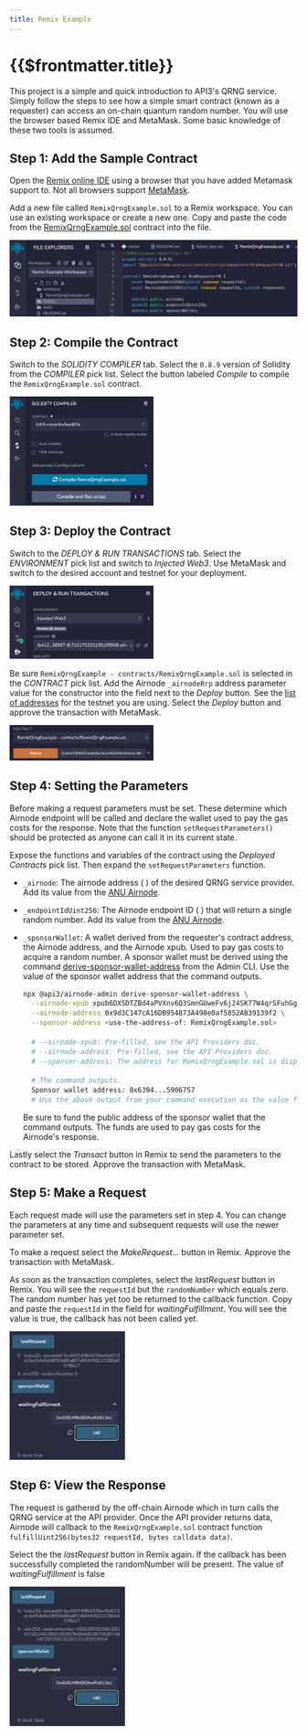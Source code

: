 ```yaml
---
title: Remix Example
---
```


# {{$frontmatter.title}}

<TocHeader />
<TOC class="table-of-contents" :include-level="[2,3]" />

This project is a simple and quick introduction to API3's QRNG service. Simply
follow the steps to see how a simple smart contract (known as a requester) can
access an on-chain quantum random number. You will use the browser based Remix
IDE and MetaMask. Some basic knowledge of these two tools is assumed.

## Step 1: Add the Sample Contract

Open the [Remix online IDE](https://remix.ethereum.org) using a browser that you
have added Metamask support to. Not all browsers support
[MetaMask](https://metamask.io/download/).

Add a new file called `RemixQrngExample.sol` to a Remix workspace. You can use
an existing workspace or create a new one. Copy and paste the code from the
[RemixQrngExample.sol](../reference/remix-example.md) contract into the file.

![Add Contract](../assets/images/qrng-add-contract.png)

## Step 2: Compile the Contract

Switch to the _SOLIDITY COMPILER_ tab. Select the `0.8.9` version of Solidity
from the _COMPILER_ pick list. Select the button labeled _Compile_ to compile
the `RemixQrngExample.sol` contract.

  <img src="../assets/images/qrng-compile.png" width="50%"/>

## Step 3: Deploy the Contract

Switch to the _DEPLOY & RUN TRANSACTIONS_ tab. Select the _ENVIRONMENT_ pick
list and switch to _Injected Web3_. Use MetaMask and switch to the desired
account and testnet for your deployment.

<img src="../assets/images/qrng-deploy-net-account.png" width="50%"/>

Be sure `RemixQrngExample - contracts/RemixQrngExample.sol` is selected in the
_CONTRACT_ pick list. Add the Airnode `_airnodeRrp` address parameter value for
the constructor into the field next to the _Deploy_ button. See the
[list of addresses](../reference/chains.md) for the testnet you are using.
Select the _Deploy_ button and approve the transaction with MetaMask.

<img src="../assets/images/qrng-deploy-contract-airnode-address.png" width="50%"/>

## Step 4: Setting the Parameters

Before making a request parameters must be set. These determine which Airnode
endpoint will be called and declare the wallet used to pay the gas costs for the
response. Note that the function `setRequestParameters()` should be protected as
anyone can call it in its current state.

Expose the functions and variables of the contract using the _Deployed
Contracts_ pick list. Then expand the `setRequestParameters` function.

- `_airnode`: The airnode address
  (<CopyIcon text="0x9d3C147cA16DB954873A498e0af5852AB39139f2"/> ) of the
  desired QRNG service provider. Add its value from the
  [ANU Airnode](../reference/providers.md#airnode).

- `_endpointIdUint256`: The Airnode endpoint ID
  (<CopyIcon text="0xfb6d017bb87991b7495f563db3c8cf59ff87b09781947bb1e417006ad7f55a78"/>
  ) that will return a single random number. Add its value from the
  [ANU Airnode](../reference/providers.md#endpointiduint256).

- `_sponsorWallet`: A wallet derived from the requester's contract address, the
  Airnode address, and the Airnode xpub. Used to pay gas costs to acquire a
  random number. A sponsor wallet must be derived using the command
  [derive-sponsor-wallet-address](/airnode/v0.7/reference/packages/admin-cli.html#derive-sponsor-wallet-address)
  from the Admin CLI. Use the value of the sponsor wallet address that the
  command outputs.

  ```sh
  npx @api3/airnode-admin derive-sponsor-wallet-address \
    --airnode-xpub xpub6DXSDTZBd4aPVXnv6Q3SmnGUweFv6j24SK77W4qrSFuhGgi666awUiXakjXruUSCDQhhctVG7AQt67gMdaRAsDnDXv23bBRKsMWvRzo6kbf \
    --airnode-address 0x9d3C147cA16DB954873A498e0af5852AB39139f2 \
    --sponsor-address <use-the-address-of: RemixQrngExample.sol>

    # --airnode-xpub: Pre-filled, see the API Providers doc.
    # --airnode-address: Pre-filled, see the API Providers doc.
    # --sponsor-address: The address for RemixQrngExample.sol is displayed in the Remix IDE.

    # The command outputs.
    Sponsor wallet address: 0x6394...5906757
    # Use the above output from your command execution as the value for _sponsorWallet.
  ```

  Be sure to fund the public address of the sponsor wallet that the command
  outputs. The funds are used to pay gas costs for the Airnode's response.

Lastly select the _Transact_ button in Remix to send the parameters to the
contract to be stored. Approve the transaction with MetaMask.

<airnode-SponsorWalletWarning/>

## Step 5: Make a Request

Each request made will use the parameters set in step 4. You can change the
parameters at any time and subsequent requests will use the newer parameter set.

To make a request select the _MakeRequest..._ button in Remix. Approve the
transaction with MetaMask.

As soon as the transaction completes, select the _lastRequest_ button in Remix.
You will see the `requestId` but the `randomNumber` which equals zero. The
random number has yet too be returned to the callback function. Copy and paste
the `requestId` in the field for _waitingFulfillment_. You will see the value is
true, the callback has not been called yet.

<img src="../assets/images/qrng-response-wait.png" width="40%"/>

## Step 6: View the Response

The request is gathered by the off-chain Airnode which in turn calls the QRNG
service at the API provider. Once the API provider returns data, Airnode will
callback to the `RemixQrngExample.sol` contract function
`fulfillUint256(bytes32 requestId, bytes calldata data)`.

Select the the _lastRequest_ button in Remix again. If the callback has been
successfully completed the randomNumber will be present. The value of
_waitingFulfillment_ is false

<img src="../assets/images/qrng-response-complete.png" width="40%"/>

